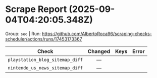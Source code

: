 # Scrape Report (2025-09-04T04:20:05.348Z)

Group: `seo`  |  Run: https://github.com/AlbertoRoca96/scraping-checks-scheduler/actions/runs/17453173367

| Check | Changed | Keys | Error |
|---|:---:|:--|:--|
| `playstation_blog_sitemap_diff` | — |  |  |
| `nintendo_us_news_sitemap_diff` | — |  |  |
